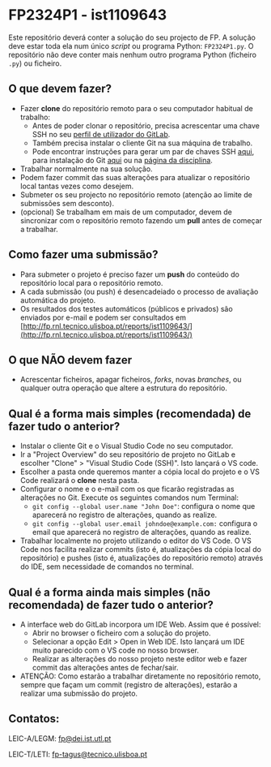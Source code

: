 # FP2324P1 - ist1109643

Este repositório deverá conter a solução do seu projecto de FP. 
A solução deve estar toda ela num único *script* ou programa Python: `FP2324P1.py`. 
O repositório não deve conter mais nenhum outro programa Python (ficheiro `.py`) ou ficheiro. 

## O que devem fazer?
- Fazer **clone** do repositório remoto para o seu computador habitual de trabalho:
    - Antes de poder clonar o repositório, precisa acrescentar uma chave SSH no seu [perfil de utilizador do GitLab](https://gitlab.rnl.tecnico.ulisboa.pt/-/profile/keys). 
    - Também precisa instalar o cliente Git na sua máquina de trabalho.
    - Pode encontrar instruções para gerar um par de chaves SSH [aqui](https://docs.gitlab.com/ee/user/ssh.html#generate-an-ssh-key-pair), para instalação do Git [aqui](https://git-scm.com/downloads) ou na [página da disciplina](https://fenix.tecnico.ulisboa.pt/disciplinas/FProg3/2023-2024/1-semestre/ambiente-de-desenvolvimento).
- Trabalhar normalmente na sua solução.
- Podem fazer commit das suas alterações para atualizar o repositório local tantas vezes como desejem.
- Submeter os seu projecto no repositório remoto (atenção ao limite de submissões sem desconto).
- (opcional) Se trabalham em mais de um computador, devem de sincronizar com o repositório remoto fazendo um **pull** antes de começar a trabalhar.

## Como fazer uma submissão?
- Para submeter o projeto é preciso fazer um **push** do conteúdo do repositório local para o repositório remoto.
- A cada submissão (ou push) é desencadeiado o processo de avaliação automática do projeto. 
- Os resultados dos testes automáticos (públicos e privados) são enviados por e-mail e podem ser consultados em 
[http://fp.rnl.tecnico.ulisboa.pt/reports/ist1109643/](http://fp.rnl.tecnico.ulisboa.pt/reports/ist1109643/)


## O que **NÃO** devem fazer
- Acrescentar ficheiros, apagar ficheiros, *forks*, novas *branches*, ou qualquer outra operação que altere a estrutura do repositório.

## Qual é a forma mais simples (recomendada) de fazer tudo o anterior?
- Instalar o cliente Git e o Visual Studio Code no seu computador. 
- Ir a "Project Overview" do seu repositório de projeto no GitLab e escolher "Clone" > "Visual Studio Code (SSH)". Isto lançará o VS code. 
- Escolher a pasta onde queremos manter a cópia local do projeto e o VS Code realizará o **clone** nesta pasta.
- Configurar o nome e o e-mail com os que ficarão registradas as alterações no Git. Execute os seguintes comandos num Terminal:
    - `git config --global user.name "John Doe"`: configura o  nome que aparecerá no registro de alterações, quando as realize.
    - `git config --global user.email johndoe@example.com:` configura o email que aparecerá no registro de alterações, quando as realize.
- Trabalhar localmente no projeto utilizando o editor do VS Code. O VS Code nos facilita realizar commits (isto é, atualizações da cópia local do repositório) e pushes (isto é, atualizações do repositório remoto) através do IDE, sem necessidade de comandos no terminal. 

## Qual é a forma ainda mais simples (não recomendada) de fazer tudo o anterior?
- A interface web do GitLab incorpora um IDE Web. Assim que é possível:
    - Abrir no browser o ficheiro com a solução do projeto.
    - Selecionar a opção Edit > Open in Web IDE. Isto lançará um IDE muito parecido com o VS code no nosso browser.
    - Realizar as alterações do nosso projeto neste editor web e fazer commit das alterações antes de fechar/sair.
- ATENÇÃO: Como estarão a trabalhar diretamente  no repositório remoto, sempre que façam um commit (registro de alterações), estarão a realizar uma submissão do projeto.
   
## Contatos:

LEIC-A/LEGM: [fp@dei.ist.utl.pt](mailto:fp@dei.ist.utl.pt) 

LEIC-T/LETI: [fp-tagus@tecnico.ulisboa.pt](mailto:fp-tagus@tecnico.ulisboa.pt)
